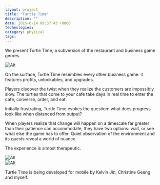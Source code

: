 ```yaml
---
layout: project
title: "Turtle Time"
description: ""
date: 2016-6-14 09:37:43 +0800
technologies:
category: physical
tags:
---
```


We present Turtle Time, a subversion of the restaurant and business game genres.

![Alt]({{site.baseurl}}/img/turtletime/turtles4.png)

On the surface, Turtle Time resembles every other business game: it features profits, unlockables, and upgrades.

Players discover the twist when they realize the customers are impossibly slow. The turtles that come to your cafe take days in real time to enter the cafe, converse, order, and eat.

Initially frustrating, Turtle Time evokes the question: what does progress look like when distanced from output?

When players realize that change will happen on a timescale far greater than their patience can accommodate, they have two options: wait, or see what else the game has to offer. Quiet observation of the environment and its guests reveal a world of nuance.

The experience is almost therapeutic.

![Alt]({{site.baseurl}}/img/turtletime/turtles2.png)
<br>
![Alt]({{site.baseurl}}/img/turtletime/turtles3.png)


Turtle Time is being developed for mobile by Kelvin Jin, Christine Geeng and myself.

![]()
